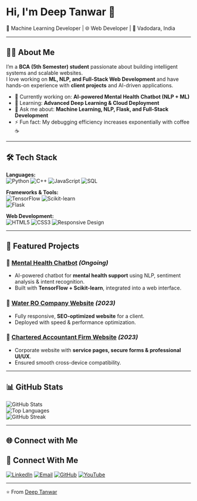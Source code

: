 # Hi, I'm Deep Tanwar 👋  
🚀 Machine Learning Developer | 🌐 Web Developer | 📍 Vadodara, India  

---

## 👨‍💻 About Me
I’m a **BCA (5th Semester) student** passionate about building intelligent systems and scalable websites.  
I love working on **ML, NLP, and Full-Stack Web Development** and have hands-on experience with **client projects** and AI-driven applications.  

- 🔭 Currently working on: **AI-powered Mental Health Chatbot (NLP + ML)**  
- 🌱 Learning: **Advanced Deep Learning & Cloud Deployment**  
- 💬 Ask me about: **Machine Learning, NLP, Flask, and Full-Stack Development**  
- ⚡ Fun fact: My debugging efficiency increases exponentially with coffee ☕  

---

## 🛠️ Tech Stack

**Languages:**  
![Python](https://img.shields.io/badge/Python-3776AB?style=for-the-badge&logo=python&logoColor=white) 
![C++](https://img.shields.io/badge/C++-00599C?style=for-the-badge&logo=cplusplus&logoColor=white) 
![JavaScript](https://img.shields.io/badge/JavaScript-F7DF1E?style=for-the-badge&logo=javascript&logoColor=black) 
![SQL](https://img.shields.io/badge/SQL-4479A1?style=for-the-badge&logo=postgresql&logoColor=white)  

**Frameworks & Tools:**  
![TensorFlow](https://img.shields.io/badge/TensorFlow-FF6F00?style=for-the-badge&logo=tensorflow&logoColor=white) 
![Scikit-learn](https://img.shields.io/badge/ScikitLearn-F7931E?style=for-the-badge&logo=scikit-learn&logoColor=white)  
![Flask](https://img.shields.io/badge/Flask-000000?style=for-the-badge&logo=flask&logoColor=white)  

**Web Development:**  
![HTML5](https://img.shields.io/badge/HTML5-E34F26?style=for-the-badge&logo=html5&logoColor=white) 
![CSS3](https://img.shields.io/badge/CSS3-1572B6?style=for-the-badge&logo=css3&logoColor=white) 
![Responsive Design](https://img.shields.io/badge/Responsive-Design-green?style=for-the-badge&logo=csswizardry)  

---

## 📌 Featured Projects

### 🤖 [Mental Health Chatbot](#) *(Ongoing)*  
- AI-powered chatbot for **mental health support** using NLP, sentiment analysis & intent recognition.  
- Built with **TensorFlow + Scikit-learn**, integrated into a web interface.  

### 🌊 [Water RO Company Website](#) *(2023)*  
- Fully responsive, **SEO-optimized website** for a client.  
- Deployed with speed & performance optimization.  

### 🧾 [Chartered Accountant Firm Website](#) *(2023)*  
- Corporate website with **service pages, secure forms & professional UI/UX**.  
- Ensured smooth cross-device compatibility.  

---

## 📊 GitHub Stats

![GitHub Stats](https://github-readme-stats.vercel.app/api?username=deept-369&show_icons=true&theme=radical)  
![Top Languages](https://github-readme-stats.vercel.app/api/top-langs/?username=deept-369&layout=compact&theme=radical)  
![GitHub Streak](https://github-readme-streak-stats.herokuapp.com?user=deept-369&theme=radical)  

---

## 🌐 Connect with Me
## 🔗 Connect With Me
[![LinkedIn](https://img.shields.io/badge/LinkedIn-0A66C2?style=for-the-badge&logo=linkedin&logoColor=white)](https://www.linkedin.com/in/deep-tanwar-72945328b/) 
[![Email](https://img.shields.io/badge/Email-D14836?style=for-the-badge&logo=gmail&logoColor=white)](mailto:deeptanwar367@gmail.com)
[![GitHub](https://img.shields.io/badge/GitHub-100000?style=for-the-badge&logo=github&logoColor=white)](https://github.com/deept-369/)
[![YouTube](https://img.shields.io/badge/YouTube-FF0000?style=for-the-badge&logo=youtube&logoColor=white)](https://www.youtube.com/@synaptigon-d9)



---

⭐ From [Deep Tanwar](https://github.com/deept-369)  
